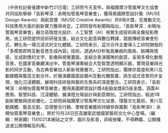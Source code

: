 （中央社記者張建中新竹21日電）工研院今天宣布，與福爾摩沙管風琴文化協會共同協助舉辦「島影琴深：余曉怡管風琴音樂會」，獲得美國繆思設計獎（MUSE Design Awards）與創意獎（MUSE Creative Awards）共9項大獎，在推動文化科技應用方面的創新實力獲得肯定。工研院發布新聞稿指出，「島影琴深：余曉怡管風琴音樂會」融合高階燈光設計、人工智慧（AI）視覺生成技術與全像投影應用，由工研院提供技術研發支援，結合文化創意與數位轉譯，跳脫傳統音樂會形式，轉化為一場沉浸式的文化體驗。工研院表示，這次合作主要導入工研院開發的「多模態即時互動音景生成內容」技術，透過AI分析每首樂曲的風格、結構與情感，生成對應的文字、影像與視覺畫面，並結合表演團隊的創意，呈現多樣化動態音景。在國家音樂廳演出中，管風琴演奏結合大型智慧透明顯示器，實現音樂與光影的同步互動，為古典音樂加入嶄新視覺層次。工研院指出，團隊亦首度和黑川互動媒體與藝高文創合作，於展演廳牆面設置AI互動光雕裝置，與生成式音景同步呈現，強化沉浸體驗，展現科技研發與藝術生態系的深度整合。工研院表示，「島影琴深：余曉怡管風琴音樂會」獲得美國繆思設計獎4座鉑金獎和5座金獎，涵蓋AI應用、智慧科技、沉浸體驗、展演燈光等設計與創意類別。工研院指出，經過1年創新實驗與技術優化，工研院與福爾摩沙管風琴文化協會、璞藝文化藝術、黑川互動媒體、藝高文創、亞德整合行銷、摩根音樂藝術持續參與籌劃「島影琴深II：余曉怡管風琴音樂會」，將於10月24日在高雄衛武營國家藝術文化中心登場。（編輯：林家嫻）1141021本網站之文字、圖片及影音，非經授權，不得轉載、公開播送或公開傳輸及利用。